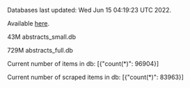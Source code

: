 Databases last updated: Wed Jun 15 04:19:23 UTC 2022. 

Available [here](https://github.com/cbeauhilton/ash-db/releases).


43M	abstracts_small.db

729M	abstracts_full.db

Current number of items in db:
[{"count(*)": 96904}]

Current number of scraped items in db:
[{"count(*)": 83963}]
